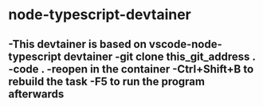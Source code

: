 # node-typescript-devtainer
-This devtainer is based on vscode-node-typescript devtainer
-git clone this_git_address .
-code .
-reopen in the container
-Ctrl+Shift+B to rebuild the task
-F5 to run the program afterwards
-
